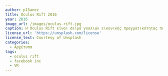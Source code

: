 ```yaml
---
author: p15anez
title: Oculus Rift 2016
year: 2016
image_url: /images/oculus-rift.jpg
caption: Η Oculus Rift είναι σειρά γυαλιών εικονικής πραγματικότητας που επιτρέπει στον χρήστη να μεταφερθεί σε ενα καινούργιο περιβάλλον διάδρασης με τον υπολογιστή σου καθώς σου επιτρέπει να "μπεις" μεσα στην οθόνη και το παιχνίδι και σε συνδυασμό με κινήσεις του παίχτη στον πραγματικό κόσμο η πλοήγηση σε infinite virtual worlds έγινε πιο προσιτή απο ποτέ.
license_url: 'https://unsplash.com/license'
license_text: Courtesy of Unsplash
categories:
  - Αρχέτυπα 
tags:
  - oculus rift
  - facebook inc 
  - VR
---
```

